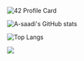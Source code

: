 
![42 Profile Card](https://1337-readme.vercel.app/api/profile?cursus=42cursus&login=asaadi)

![A-saadi's GitHub stats](https://github-readme-stats.vercel.app/api?username=a-saadi&show_icons=true)

![Top Langs](https://github-readme-stats.vercel.app/api/top-langs/?username=a-saadi&layout=compact)

<a href="https://github.com/anuraghazra/github-readme-stats">
  <img align="center" src="https://github-readme-stats.vercel.app/api?username=a-saadi&show_icons=true" />
</a>
<!-- <a href="https://github.com/anuraghazra/convoychat">
  <img align="center" src="https://github-readme-stats.vercel.app/api/pin/?username=anuraghazra&repo=convoychat" />
</a> -->

